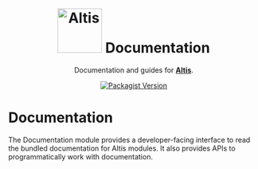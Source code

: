 <h1 align="center"><img src="https://make.hmn.md/altis/Altis-logo.svg" width="89" alt="Altis" /> Documentation</h1>

<p align="center">Documentation and guides for <strong><a href="https://altis-dxp.com/">Altis</a></strong>.</p>

<p align="center"><a href="https://packagist.org/packages/altis/documentation"><img alt="Packagist Version" src="https://img.shields.io/packagist/v/altis/documentation.svg"></a></p>


# Documentation

The Documentation module provides a developer-facing interface to read the bundled documentation for Altis modules. It also provides APIs to programmatically work with documentation.
